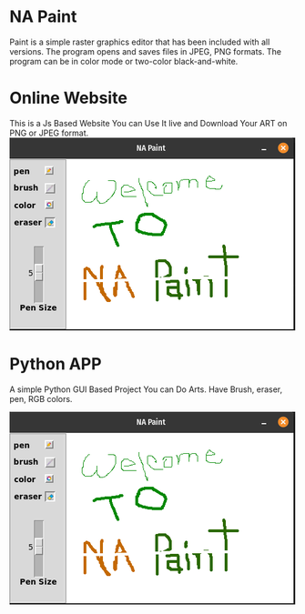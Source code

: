 # NA Paint

Paint is a simple raster graphics editor that has been included with all versions. The program opens and saves files in JPEG, PNG formats. The program can be in color mode or two-color black-and-white.

# Online Website

This is a Js Based Website You can Use It live and Download Your ART on PNG or JPEG format.
![](./napaint.PNG)

[](./napaint.PNG)

# Python APP

A simple Python GUI Based Project You can Do Arts. Have Brush, eraser, pen, RGB colors.

![](./napaint.PNG)


